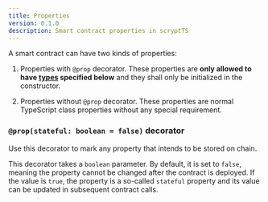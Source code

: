 ```yaml
---
title: Properties
version: 0.1.0
description: Smart contract properties in scryptTS
---
```


A smart contract can have two kinds of properties:

1. Properties with `@prop` decorator. These properties are **only allowed to have [types](#Types) specified below** and they shall only be initialized in the constructor.

2. Properties without `@prop` decorator. These properties are normal TypeScript class properties without any special requirement.

### `@prop(stateful: boolean = false)` decorator

Use this decorator to mark any property that intends to be stored on chain.

This decorator takes a `boolean` parameter. By default, it is set to `false`, meaning the property cannot be changed after the contract is deployed. If the value is `true`, the property is a so-called `stateful` property and its value can be updated in subsequent contract calls.
